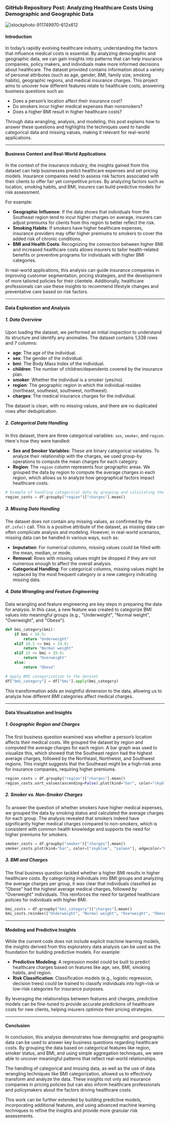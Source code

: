 ### GitHub Repository Post: Analyzing Healthcare Costs Using Demographic and Geographic Data

![istockphoto-911749970-612x612](https://github.com/user-attachments/assets/41945907-ca14-405b-b11b-f0b370956a38)


#### Introduction

In today’s rapidly evolving healthcare industry, understanding the factors that influence medical costs is essential. By analyzing demographic and geographic data, we can gain insights into patterns that can help insurance companies, policy makers, and individuals make more informed decisions about healthcare. The dataset provided contains information about a variety of personal attributes (such as age, gender, BMI, family size, smoking habits), geographic regions, and medical insurance charges. This project aims to uncover how different features relate to healthcare costs, answering business questions such as:

- Does a person’s location affect their insurance cost?
- Do smokers incur higher medical expenses than nonsmokers?
- Does a higher BMI result in higher healthcare costs?

Through data wrangling, analysis, and modeling, this post explains how to answer these questions and highlights the techniques used to handle categorical data and missing values, making it relevant for real-world applications.

---

#### Business Context and Real-World Applications

In the context of the insurance industry, the insights gained from this dataset can help businesses predict healthcare expenses and set pricing models. Insurance companies need to assess risk factors associated with their clients to offer fair yet competitive prices. By analyzing factors such as location, smoking habits, and BMI, insurers can build predictive models for risk assessment.

For example:
- **Geographic Influence**: If the data shows that individuals from the Southeast region tend to incur higher charges on average, insurers can adjust premiums for clients from this region to better reflect the risk.
- **Smoking Habits**: If smokers have higher healthcare expenses, insurance providers may offer higher premiums to smokers to cover the added risk of chronic conditions.
- **BMI and Health Costs**: Recognizing the connection between higher BMI and increased healthcare costs allows insurers to tailor health-related benefits or preventive programs for individuals with higher BMI categories.

In real-world applications, this analysis can guide insurance companies in improving customer segmentation, pricing strategies, and the development of more tailored policies for their clientele. Additionally, healthcare professionals can use these insights to recommend lifestyle changes and preventative care based on risk factors.

---

#### Data Exploration and Analysis

##### 1. **Data Overview**

Upon loading the dataset, we performed an initial inspection to understand its structure and identify any anomalies. The dataset contains 1,338 rows and 7 columns:
- **age**: The age of the individual.
- **sex**: The gender of the individual.
- **bmi**: The Body Mass Index of the individual.
- **children**: The number of children/dependents covered by the insurance plan.
- **smoker**: Whether the individual is a smoker (yes/no).
- **region**: The geographic region in which the individual resides (northeast, southeast, southwest, northwest).
- **charges**: The medical insurance charges for the individual.

The dataset is clean, with no missing values, and there are no duplicated rows after deduplication.

##### 2. **Categorical Data Handling**

In this dataset, there are three categorical variables: `sex`, `smoker`, and `region`. Here's how they were handled:

- **Sex and Smoker Variables**: These are binary categorical variables. To analyze their relationship with the charges, we used group-by operations to compute the mean charges for each category.
- **Region**: The `region` column represents four geographic areas. We grouped the data by region to compute the average charges in each region, which allows us to analyze how geographical factors impact healthcare costs.

```python
# Example of handling categorical data by grouping and calculating the mean charges
region_costs = df.groupby("region")["charges"].mean()
```

##### 3. **Missing Data Handling**

The dataset does not contain any missing values, as confirmed by the `df.info()` call. This is a positive attribute of the dataset, as missing data can often complicate analysis and modeling. However, in real-world scenarios, missing data can be handled in various ways, such as:

- **Imputation**: For numerical columns, missing values could be filled with the mean, median, or mode.
- **Removal**: Rows with missing values might be dropped if they are not numerous enough to affect the overall analysis.
- **Categorical Handling**: For categorical columns, missing values might be replaced by the most frequent category or a new category indicating missing data.

##### 4. **Data Wrangling and Feature Engineering**

Data wrangling and feature engineering are key steps in preparing the data for analysis. In this case, a new feature was created to categorize BMI values into meaningful groups (e.g., "Underweight", "Normal weight", "Overweight", and "Obese").

```python
def bmi_category(bmi):
    if bmi < 18.5:
        return "Underweight"
    elif 18.5 <= bmi < 24.9:
        return "Normal weight"
    elif 25 <= bmi < 29.9:
        return "Overweight"
    else:
        return "Obese"

# Apply BMI categorization to the dataset
df["bmi_category"] = df["bmi"].apply(bmi_category)
```

This transformation adds an insightful dimension to the data, allowing us to analyze how different BMI categories affect medical charges.

---

#### Data Visualization and Insights

##### 1. **Geographic Region and Charges**

The first business question examined was whether a person’s location affects their medical costs. We grouped the dataset by region and computed the average charges for each region. A bar graph was used to visualize this, which showed that the Southeast region had the highest average charges, followed by the Northeast, Northwest, and Southwest regions. This insight suggests that the Southeast might be a high-risk area for insurance companies, requiring higher premiums.

```python
region_costs = df.groupby("region")["charges"].mean()
region_costs.sort_values(ascending=False).plot(kind="bar", color="skyblue", edgecolor="black")
```

##### 2. **Smoker vs. Non-Smoker Charges**

To answer the question of whether smokers have higher medical expenses, we grouped the data by smoking status and calculated the average charges for each group. The analysis revealed that smokers indeed have significantly higher medical charges compared to non-smokers, which is consistent with common health knowledge and supports the need for higher premiums for smokers.

```python
smoker_costs = df.groupby("smoker")["charges"].mean()
smoker_costs.plot(kind="bar", color=["skyblue", "salmon"], edgecolor="black")
```

##### 3. **BMI and Charges**

The final business question tackled whether a higher BMI results in higher healthcare costs. By categorizing individuals into BMI groups and analyzing the average charges per group, it was clear that individuals classified as "Obese" had the highest average medical charges, followed by "Overweight" individuals. This reinforces the need for targeted healthcare policies for individuals with higher BMI.

```python
bmi_costs = df.groupby("bmi_category")["charges"].mean()
bmi_costs.reindex(["Underweight", "Normal weight", "Overweight", "Obese"]).plot(kind="bar", color="lightgreen", edgecolor="black")
```

---

#### Modeling and Predictive Insights

While the current code does not include explicit machine learning models, the insights derived from this exploratory data analysis can be used as the foundation for building predictive models. For example:
- **Predictive Modeling**: A regression model could be built to predict healthcare charges based on features like age, sex, BMI, smoking habits, and region.
- **Risk Classification**: Classification models (e.g., logistic regression, decision trees) could be trained to classify individuals into high-risk or low-risk categories for insurance purposes.

By leveraging the relationships between features and charges, predictive models can be fine-tuned to provide accurate predictions of healthcare costs for new clients, helping insurers optimize their pricing strategies.

---

#### Conclusion

In conclusion, this analysis demonstrates how demographic and geographic data can be used to answer key business questions regarding healthcare costs. By grouping the data based on categorical features like region, smoker status, and BMI, and using simple aggregation techniques, we were able to uncover meaningful patterns that reflect real-world relationships.

The handling of categorical and missing data, as well as the use of data wrangling techniques like BMI categorization, allowed us to effectively transform and analyze the data. These insights not only aid insurance companies in pricing policies but can also inform healthcare professionals and policymakers about the factors driving healthcare costs.

This work can be further extended by building predictive models, incorporating additional features, and using advanced machine learning techniques to refine the insights and provide more granular risk assessments. 

